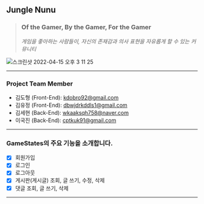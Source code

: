 ## Jungle Nunu

> ### Of the Gamer, By the Gamer, For the Gamer
>
> _게임을 좋아하는 사람들이, 자신의 존재감과 의사 표현을 자유롭게 할 수 있는 커뮤니티_

<!-- [**GameStates 바로가기**](https://google.com, "google link")
 -->
![스크린샷 2022-04-15 오후 3 11 25](https://user-images.githubusercontent.com/91901468/163529219-f29920af-d2bd-4f69-9760-cb953e63b743.png)

---

### Project Team Member

- 김도형 (Front-End): <kdobro92@gmail.com>
- 김유정 (Front-End): <dbwjdrkddls1@gmail.com>
- 김세현 (Back-End): <wkaaksqh758@naver.com>
- 이국진 (Back-End): <cptkuk91@gmail.com>

---

### GameStates의 주요 기능을 소개합니다.

- [x] 회원가입
- [x] 로그인
- [x] 로그아웃
- [x] 게시판(게시글) 조회, 글 쓰기, 수정, 삭제
- [x] 댓글 조회, 글 쓰기, 삭제

---
